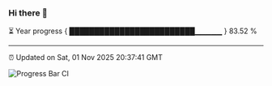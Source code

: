### Hi there 👋

⏳ Year progress { █████████████████████████▁▁▁▁▁ } 83.52 %

---

⏰ Updated on Sat, 01 Nov 2025 20:37:41 GMT

![Progress Bar CI](https://github.com/IshwaranRudhara/GIT-ACTION/workflows/Progress%20Bar%20CI/badge.svg)
